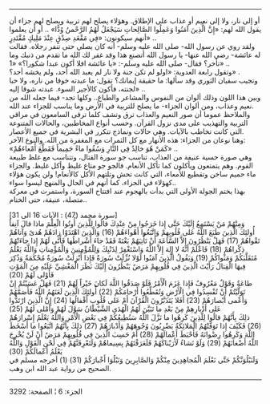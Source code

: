 ------------------------------------------------------------------------

أو إلى نار، ولا إلى نعيم أو عذاب على الإطلاق. وهؤلاء يصلح لهم تربية
ويصلح لهم جزاء أن يقول الله لهم: «إِنَّ الَّذِينَ آمَنُوا وَعَمِلُوا الصَّالِحاتِ سَيَجْعَلُ
لَهُمُ الرَّحْمنُ وُدًّا» .. أو أن يعلموا أنهم سيكونون: «فِي مَقْعَدِ صِدْقٍ عِنْدَ مَلِيكٍ
مُقْتَدِرٍ» ..  
ولقد روي عن رسول الله- صلى الله عليه وسلم- أنه كان يصلي حتى تنفر رجلاه.
فقالت له عائشة- رضي الله عنها- يا رسول الله أتصنع هذا وقد غفر لك الله ما
تقدم من ذنبك وما تأخر؟ فقال- صلى الله عليه وسلم-: «يا عائشة افلا أكون
عبدا شكورا؟» «1» ..  
وتقول رابعة العدوية: «اولو لم تكن جنة ولا نار لم يعبد الله أحد، ولم يخشه
أحد؟» .  
وتجيب سفيان الثوري وقد سألها: ما حقيقة إيمانك؟ تقول: ما عبدته خوفا من
ناره، ولا حبا لجنته، فأكون كالأجير السوء. عبدته شوقا إليه» ..  
وبين هذا اللون وذلك ألوان من النفوس والمشاعر والطباع.. وكلها تجد- فيما
جعله الله من نعيم وعذاب، ومن ألوان الجزاء- ما يصلح للتربية في الأرض وما
يناسب للجزاء عند الله.  
والملاحظ عموما أن صور النعيم والعذاب ترق وتشف كلما ترقى السامعون في
مراقي التربية والتهذيب على مدى نزول القرآن. وحسب أنواع المخاطبين،
والحالات المتنوعة التي كانت تخاطب بالآيات. وهي حالات ونماذج تتكرر في
البشرية في جميع الأعصار.  
وهنا نوعان من الجزاء: هذه الأنهار مع كل الثمرات مع المغفرة من الله.
والنوع الآخر:  
«كَمَنْ هُوَ خالِدٌ فِي النَّارِ وَسُقُوا ماءً حَمِيماً فَقَطَّعَ أَمْعاءَهُمْ» ..  
وهي صورة حسية عنيفة من العذاب، تناسب جو سورة القتال، وتتناسب مع غلظ
طبيعة القوم. وهم يتمتعون ويأكلون كما تأكل الأنعام. فالجو جو متاع غليظ
وأكل غليظ. والجزاء ماء حميم ساخن وتقطيع للأمعاء، التي كانت تحش وتلتهم
الأكل كالأنعام! ولن يكون هؤلاء كهؤلاء في الجزاء، كما أنهم في الحال
والمنهج ليسوا سواء..  
بهذا يختم الجولة الأولى التي بدأت بالهجوم عند افتتاح السورة، واستمرت في
معركة متصلة، عنيفة، حتى الختام..  
  
\[سورة محمد (47) : الآيات 16 الى 31\]  
وَمِنْهُمْ مَنْ يَسْتَمِعُ إِلَيْكَ حَتَّى إِذا خَرَجُوا مِنْ عِنْدِكَ قالُوا لِلَّذِينَ أُوتُوا الْعِلْمَ ماذا
قالَ آنِفاً أُولئِكَ الَّذِينَ طَبَعَ اللَّهُ عَلى قُلُوبِهِمْ وَاتَّبَعُوا أَهْواءَهُمْ (16) وَالَّذِينَ
اهْتَدَوْا زادَهُمْ هُدىً وَآتاهُمْ تَقْواهُمْ (17) فَهَلْ يَنْظُرُونَ إِلاَّ السَّاعَةَ أَنْ تَأْتِيَهُمْ بَغْتَةً
فَقَدْ جاءَ أَشْراطُها فَأَنَّى لَهُمْ إِذا جاءَتْهُمْ ذِكْراهُمْ (18) فَاعْلَمْ أَنَّهُ لا إِلهَ إِلاَّ
اللَّهُ وَاسْتَغْفِرْ لِذَنْبِكَ وَلِلْمُؤْمِنِينَ وَالْمُؤْمِناتِ وَاللَّهُ يَعْلَمُ مُتَقَلَّبَكُمْ وَمَثْواكُمْ (19)
وَيَقُولُ الَّذِينَ آمَنُوا لَوْلا نُزِّلَتْ سُورَةٌ فَإِذا أُنْزِلَتْ سُورَةٌ مُحْكَمَةٌ وَذُكِرَ فِيهَا الْقِتالُ
رَأَيْتَ الَّذِينَ فِي قُلُوبِهِمْ مَرَضٌ يَنْظُرُونَ إِلَيْكَ نَظَرَ الْمَغْشِيِّ عَلَيْهِ مِنَ الْمَوْتِ فَأَوْلى لَهُمْ
(20)  
طاعَةٌ وَقَوْلٌ مَعْرُوفٌ فَإِذا عَزَمَ الْأَمْرُ فَلَوْ صَدَقُوا اللَّهَ لَكانَ خَيْراً لَهُمْ (21) فَهَلْ
عَسَيْتُمْ إِنْ تَوَلَّيْتُمْ أَنْ تُفْسِدُوا فِي الْأَرْضِ وَتُقَطِّعُوا أَرْحامَكُمْ (22) أُولئِكَ الَّذِينَ
لَعَنَهُمُ اللَّهُ فَأَصَمَّهُمْ وَأَعْمى أَبْصارَهُمْ (23) أَفَلا يَتَدَبَّرُونَ الْقُرْآنَ أَمْ عَلى قُلُوبٍ
أَقْفالُها (24) إِنَّ الَّذِينَ ارْتَدُّوا عَلى أَدْبارِهِمْ مِنْ بَعْدِ ما تَبَيَّنَ لَهُمُ الْهُدَى
الشَّيْطانُ سَوَّلَ لَهُمْ وَأَمْلى لَهُمْ (25)  
ذلِكَ بِأَنَّهُمْ قالُوا لِلَّذِينَ كَرِهُوا ما نَزَّلَ اللَّهُ سَنُطِيعُكُمْ فِي بَعْضِ الْأَمْرِ وَاللَّهُ يَعْلَمُ
إِسْرارَهُمْ (26) فَكَيْفَ إِذا تَوَفَّتْهُمُ الْمَلائِكَةُ يَضْرِبُونَ وُجُوهَهُمْ وَأَدْبارَهُمْ (27) ذلِكَ
بِأَنَّهُمُ اتَّبَعُوا ما أَسْخَطَ اللَّهَ وَكَرِهُوا رِضْوانَهُ فَأَحْبَطَ أَعْمالَهُمْ (28) أَمْ حَسِبَ الَّذِينَ
فِي قُلُوبِهِمْ مَرَضٌ أَنْ لَنْ يُخْرِجَ اللَّهُ أَضْغانَهُمْ (29) وَلَوْ نَشاءُ لَأَرَيْناكَهُمْ فَلَعَرَفْتَهُمْ
بِسِيماهُمْ وَلَتَعْرِفَنَّهُمْ فِي لَحْنِ الْقَوْلِ وَاللَّهُ يَعْلَمُ أَعْمالَكُمْ (30)  
وَلَنَبْلُوَنَّكُمْ حَتَّى نَعْلَمَ الْمُجاهِدِينَ مِنْكُمْ وَالصَّابِرِينَ وَنَبْلُوَا أَخْبارَكُمْ (31) (1)
أخرجه مسلم في الصحيح من رواية عبد الله ابن وهب.

------------------------------------------------------------------------

الجزء: 6 ¦ الصفحة: 3292
